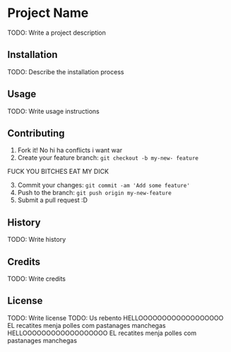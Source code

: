 # Project Name
TODO: Write a project description
## Installation
TODO: Describe the installation process
## Usage
TODO: Write usage instructions
## Contributing
1. Fork it!
No hi ha conflicts i want war
2. Create your feature branch: `git checkout -b my-new-
feature`

FUCK YOU BITCHES EAT MY DICK

3. Commit your changes: `git commit -am 'Add some
feature'`
4. Push to the branch: `git push origin my-new-feature`
5. Submit a pull request :D
## History
TODO: Write history
## Credits
TODO: Write credits
## License
TODO: Write license
TODO: Us rebento
HELLOOOOOOOOOOOOOOOOOO
 EL recatites menja polles com pastanages manchegas
HELLOOOOOOOOOOOOOOOOOO
 EL recatites menja polles com pastanages manchegas

